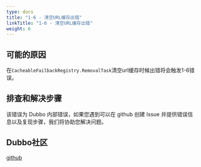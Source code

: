 ```yaml
---
type: docs
title: "1-6 - 清空URL缓存出错"
linkTitle: "1-6 - 清空URL缓存出错"
weight: 6
---
```


## 可能的原因
在`CacheableFailbackRegistry.RemovalTask`清空url缓存时候出错将会触发1-6错误。

## 排查和解决步骤
该错误为 Dubbo 内部错误，如果您遇到可以在 github 创建 Issue 并提供错误信息以及复现步骤，我们将协助您解决问题。

## Dubbo社区
[github](https://github.com/apache/dubbo)

<p style="margin-top: 3rem;"> </p>
